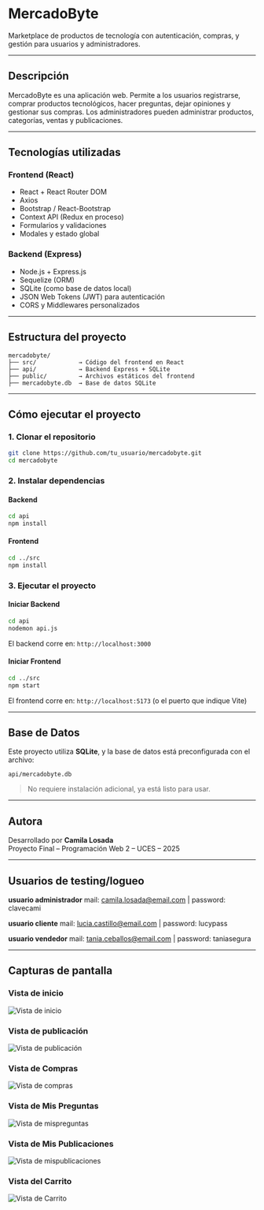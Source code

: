 # MercadoByte

Marketplace de productos de tecnología con autenticación, compras, y gestión para usuarios y administradores.

---

## Descripción

MercadoByte es una aplicación web. Permite a los usuarios registrarse, comprar productos tecnológicos, hacer preguntas, dejar opiniones y gestionar sus compras. Los administradores pueden administrar productos, categorías, ventas y publicaciones.

---

## Tecnologías utilizadas

### Frontend (React)

- React + React Router DOM
- Axios
- Bootstrap / React-Bootstrap
- Context API (Redux en proceso)
- Formularios y validaciones
- Modales y estado global

### Backend (Express)

- Node.js + Express.js
- Sequelize (ORM)
- SQLite (como base de datos local)
- JSON Web Tokens (JWT) para autenticación
- CORS y Middlewares personalizados

---

## Estructura del proyecto

```
mercadobyte/
├── src/            → Código del frontend en React
├── api/            → Backend Express + SQLite
├── public/         → Archivos estáticos del frontend
├── mercadobyte.db  → Base de datos SQLite
```

---

## Cómo ejecutar el proyecto

### 1. Clonar el repositorio

```bash
git clone https://github.com/tu_usuario/mercadobyte.git
cd mercadobyte
```

### 2. Instalar dependencias

#### Backend

```bash
cd api
npm install
```

#### Frontend

```bash
cd ../src
npm install
```

### 3. Ejecutar el proyecto

#### Iniciar Backend

```bash
cd api
nodemon api.js
```

El backend corre en: `http://localhost:3000`

#### Iniciar Frontend

```bash
cd ../src
npm start
```

El frontend corre en: `http://localhost:5173` (o el puerto que indique Vite)

---

## Base de Datos

Este proyecto utiliza **SQLite**, y la base de datos está preconfigurada con el archivo:

```
api/mercadobyte.db
```

> No requiere instalación adicional, ya está listo para usar.

---

## Autora

Desarrollado por **Camila Losada**  
Proyecto Final – Programación Web 2 – UCES – 2025

---

## Usuarios de testing/logueo

**usuario administrador** mail: camila.losada@email.com | password: clavecami

**usuario cliente** mail: lucia.castillo@email.com | password: lucypass

**usuario vendedor** mail: tania.ceballos@email.com | password: taniasegura


---

## Capturas de pantalla

### Vista de inicio

![Vista de inicio](adicionales/capturas/inicio.jpeg)

### Vista de publicación

![Vista de publicación](adicionales/capturas/publicacion.jpeg)

### Vista de Compras

![Vista de compras](adicionales/capturas/compras.jpeg)

### Vista de Mis Preguntas

![Vista de mispreguntas](adicionales/capturas/mispreguntas.jpeg)

### Vista de Mis Publicaciones

![Vista de mispublicaciones](adicionales/capturas/mispublicaciones.jpeg)

### Vista del Carrito

![Vista de Carrito](adicionales/capturas/carrito.jpeg)

